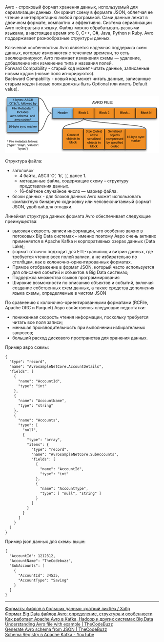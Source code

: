 Avro - строковый формат хранения данных, используемый для сериализации данных. Он хранит схему в формате JSON, облегчая ее чтение и интерпретацию любой программой. Сами данные лежат в двоичном формате, компактно и эффективно. Система сериализации Avro нейтральна к языку. Файлы можно обрабатывать разными языками, в настоящее время это C, C++, C#, Java, Python и Ruby. Avro поддерживает разнообразные структуры данных.  

Ключевой особенностью Avro является надежная поддержка схем данных, которые изменяются с течением времени, то есть эволюционируют. Avro понимает изменения схемы — удаление, добавление или изменение типа и названия полей.  
Forward Compability - старый код может читать данные, записанные новым крдом (новые поля игнорируются).  
Backward Compability - новый код может читать данные, записанные старым кодои (новые поля должны быть Optional или иметь Default value).
  
<img src="https://github.com/oldos-orwell/data_notes/blob/5a669bc7d3a0a6510918232420f86ff00f14530c/images/avro.png"></img>
  
Структура файла:
* заголовок
  * 4 байта, ASCII ‘O’, ‘b’, ‘j’, далее 1.
  * метаданные файла, содержащие схему – структуру представления данных.
  * 16-байтное случайное число — маркер файла.
* блоки данных - для блоков данных Avro может использовать компактную бинарную кодировку или человекочитаемый формат JSON, удобный для отладки.
  
Линейная структура данных формата Avro обеспечивает следующие преимущества:
* высокая скорость записи информации, что особенно важно в потоковых Big Data системах – именно поэтому Авро очень активно применяется в Apache Kafka и корпоративных озерах данных (Data Lake);
* формат отлично подходит для ETL-хранилищ и витрин данных, где требуется чтение всех полей записи, а не избирательно по столбцам, как в колоночно-ориентированных форматах.
* Прямое отображение в формат JSON, который часто используется для описания событий и объектов в Big Data системах;
* Поддержка множества языков программирования
* Широкие возможности по описанию объектов и событий, включая создание собственных схем данных, а также средства дополнения языка схемы, определяемые в чистом JSON

По сравнению с колоночно-ориентированными форматами (RCFile, Apache ORC и Parquet) Авро свойственны следующие недостатки:
* пониженная скорость чтения информации, поскольку требуется читать все поля записи;
* меньшая производительность при выполнении избирательных запросов;
* больший расход дискового пространства для хранения данных.
  
Пример авро схемы: 
```
{
  "type": "record",
  "name": "AvrosampleNetCore.AccountDetails",
  "fields": [
    {
      "name": "AccountId",
      "type": "int"
    },
    {
      "name": "AccountName",
      "type": "string"
    },
    {
      "name": "Accounts",
      "type": [
        "null",
        {
          "type": "array",
          "items": {
            "type": "record",
            "name": "AvrosampleNetCore.SubAccounts",
            "fields": [
              {
                "name": "AccountId",
                "type": "int"
              },
              {
                "name": "AccountType",
                "type": [ "null", "string" ]
              }
            ]
          }
        }
      ]
    }
  ]
}
```
Пример json данных для схемы выше: 
```
{
  "AccountId": 1212312,
  "AccountName": "TheCodebuzz",
  "SubAccounts": [
    {
      "AccountId": 34535,
      "AccountType": "Saving"
    }
  ]
}
```
___
[Форматы файлов в больших данных: краткий ликбез / Хабр](https://habr.com/ru/companies/vk/articles/504952/)  
[Формат Big Data файлов Avro: определение, структура и особенности](https://bigdataschool.ru/wiki/avro)  
[Как работает Apache Avro в Kafka, Hadoop и других системах Big Data](https://bigdataschool.ru/blog/kafka-big-data-apache-avro.html)  
[Understanding Avro file with example | TheCodeBuzz](https://www.thecodebuzz.com/sample-avro-file-example/)  
[Generate Avro schema from JSON | TheCodeBuzz](https://www.thecodebuzz.com/generate-avro-schema-from-json/)  
[Schema Registry в Apache Kafka - YouTube](https://youtu.be/IyUXMdO4epw?si=rfl0sUr7dj-y_fpa&t=3718)  

